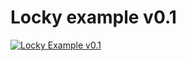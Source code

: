 # Locky example v0.1

[![Locky Example v0.1](http://img.youtube.com/vi/uRkUqQzXCdY/0.jpg)](http://www.youtube.com/watch?v=uRkUqQzXCdY)

